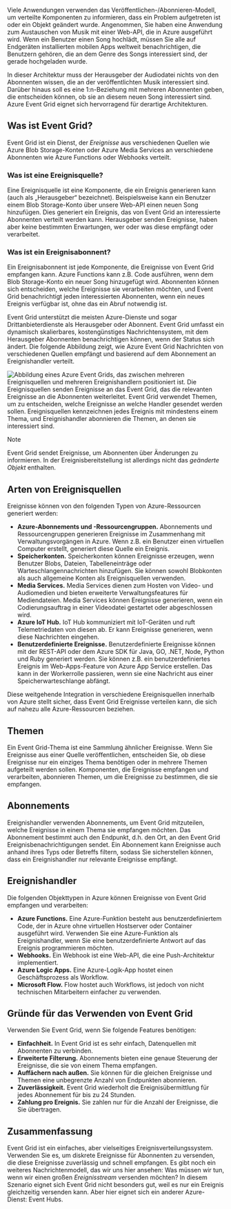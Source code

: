 Viele Anwendungen verwenden das Veröffentlichen-/Abonnieren-Modell, um verteilte Komponenten zu informieren, dass ein Problem aufgetreten ist oder ein Objekt geändert wurde. Angenommen, Sie haben eine Anwendung zum Austauschen von Musik mit einer Web-API, die in Azure ausgeführt wird. Wenn ein Benutzer einen Song hochlädt, müssen Sie alle auf Endgeräten installierten mobilen Apps weltweit benachrichtigen, die Benutzern gehören, die an dem Genre des Songs interessiert sind, der gerade hochgeladen wurde.

In dieser Architektur muss der Herausgeber der Audiodatei nichts von den Abonnenten wissen, die an der veröffentlichten Musik interessiert sind. Darüber hinaus soll es eine 1:n-Beziehung mit mehreren Abonnenten geben, die entscheiden können, ob sie an diesem neuen Song interessiert sind. Azure Event Grid eignet sich hervorragend für derartige Architekturen.

## <a name="what-is-event-grid"></a>Was ist Event Grid?
Event Grid ist ein Dienst, der _Ereignisse_ aus verschiedenen Quellen wie Azure Blob Storage-Konten oder Azure Media Services an verschiedene Abonnenten wie Azure Functions oder Webhooks verteilt.

### <a name="what-is-an-event-source"></a>Was ist eine Ereignisquelle?
Eine Ereignisquelle ist eine Komponente, die ein Ereignis generieren kann (auch als „Herausgeber“ bezeichnet). Beispielsweise kann ein Benutzer einem Blob Storage-Konto über unsere Web-API einen neuen Song hinzufügen. Dies generiert ein Ereignis, das von Event Grid an interessierte Abonnenten verteilt werden kann. Herausgeber senden Ereignisse, haben aber keine bestimmten Erwartungen, wer oder was diese empfängt oder verarbeitet.

### <a name="what-is-an-event-subscriber"></a>Was ist ein Ereignisabonnent?
Ein Ereignisabonnent ist jede Komponente, die Ereignisse von Event Grid empfangen kann. Azure Functions kann z.B. Code ausführen, wenn dem Blob Storage-Konto ein neuer Song hinzugefügt wird. Abonnenten können sich entscheiden, welche Ereignisse sie verarbeiten möchten, und Event Grid benachrichtigt jeden interessierten Abonnenten, wenn ein neues Ereignis verfügbar ist, ohne das ein Abruf notwendig ist.

Event Grid unterstützt die meisten Azure-Dienste und sogar Drittanbieterdienste als Herausgeber oder Abonnent. Event Grid umfasst ein dynamisch skalierbares, kostengünstiges Nachrichtensystem, mit dem Herausgeber Abonnenten benachrichtigen können, wenn der Status sich ändert. Die folgende Abbildung zeigt, wie Azure Event Grid Nachrichten von verschiedenen Quellen empfängt und basierend auf dem Abonnement an Ereignishandler verteilt.

![Abbildung eines Azure Event Grids, das zwischen mehreren Ereignisquellen und mehreren Ereignishandlern positioniert ist. Die Ereignisquellen senden Ereignisse an das Event Grid, das die relevanten Ereignisse an die Abonnenten weiterleitet. Event Grid verwendet Themen, um zu entscheiden, welche Ereignisse an welche Handler gesendet werden sollen. Ereignisquellen kennzeichnen jedes Ereignis mit mindestens einem Thema, und Ereignishandler abonnieren die Themen, an denen sie interessiert sind.](../media-draft/5-event-grid.png)

> [!NOTE]
> Event Grid sendet Ereignisse, um Abonnenten über Änderungen zu informieren. In der Ereignisbereitstellung ist allerdings nicht das _geänderte Objekt_ enthalten.

## <a name="types-of-event-sources"></a>Arten von Ereignisquellen
Ereignisse können von den folgenden Typen von Azure-Ressourcen generiert werden:

- **Azure-Abonnements und -Ressourcengruppen.** Abonnements und Ressourcengruppen generieren Ereignisse im Zusammenhang mit Verwaltungsvorgängen in Azure. Wenn z.B. ein Benutzer einen virtuellen Computer erstellt, generiert diese Quelle ein Ereignis.
- **Speicherkonten.** Speicherkonten können Ereignisse erzeugen, wenn Benutzer Blobs, Dateien, Tabelleneinträge oder Warteschlangennachrichten hinzufügen. Sie können sowohl Blobkonten als auch allgemeine Konten als Ereignisquellen verwenden.
- **Media Services.** Media Services dienen zum Hosten von Video- und Audiomedien und bieten erweiterte Verwaltungsfeatures für Mediendateien. Media Services können Ereignisse generieren, wenn ein Codierungsauftrag in einer Videodatei gestartet oder abgeschlossen wird.
- **Azure IoT Hub.** IoT Hub kommuniziert mit IoT-Geräten und ruft Telemetriedaten von diesen ab. Er kann Ereignisse generieren, wenn diese Nachrichten eingehen.
- **Benutzerdefinierte Ereignisse.** Benutzerdefinierte Ereignisse können mit der REST-API oder dem Azure SDK für Java, GO, .NET, Node, Python und Ruby generiert werden. Sie können z.B. ein benutzerdefiniertes Ereignis im Web-Apps-Feature von Azure App Service erstellen. Das kann in der Workerrolle passieren, wenn sie eine Nachricht aus einer Speicherwarteschlange abfängt.

Diese weitgehende Integration in verschiedene Ereignisquellen innerhalb von Azure stellt sicher, dass Event Grid Ereignisse verteilen kann, die sich auf nahezu alle Azure-Ressourcen beziehen.

## <a name="topics"></a>Themen
Ein Event Grid-Thema ist eine Sammlung ähnlicher Ereignisse. Wenn Sie Ereignisse aus einer Quelle veröffentlichen, entscheiden Sie, ob diese Ereignisse nur ein einziges Thema benötigen oder in mehrere Themen aufgeteilt werden sollen. Komponenten, die Ereignisse empfangen und verarbeiten, abonnieren Themen, um die Ereignisse zu bestimmen, die sie empfangen.

## <a name="subscriptions"></a>Abonnements
Ereignishandler verwenden Abonnements, um Event Grid mitzuteilen, welche Ereignisse in einem Thema sie empfangen möchten. Das Abonnement bestimmt auch den Endpunkt, d.h. den Ort, an den Event Grid Ereignisbenachrichtigungen sendet. Ein Abonnement kann Ereignisse auch anhand ihres Typs oder Betreffs filtern, sodass Sie sicherstellen können, dass ein Ereignishandler nur relevante Ereignisse empfängt.

## <a name="event-handlers"></a>Ereignishandler
Die folgenden Objekttypen in Azure können Ereignisse von Event Grid empfangen und verarbeiten:

- **Azure Functions.** Eine Azure-Funktion besteht aus benutzerdefiniertem Code, der in Azure ohne virtuellen Hostserver oder Container ausgeführt wird. Verwenden Sie eine Azure-Funktion als Ereignishandler, wenn Sie eine benutzerdefinierte Antwort auf das Ereignis programmieren möchten.
- **Webhooks.** Ein Webhook ist eine Web-API, die eine Push-Architektur implementiert.
- **Azure Logic Apps.** Eine Azure-Logik-App hostet einen Geschäftsprozess als Workflow.
- **Microsoft Flow.** Flow hostet auch Workflows, ist jedoch von nicht technischen Mitarbeitern einfacher zu verwenden.

## <a name="should-you-use-event-grid"></a>Gründe für das Verwenden von Event Grid
Verwenden Sie Event Grid, wenn Sie folgende Features benötigen:

- **Einfachheit.** In Event Grid ist es sehr einfach, Datenquellen mit Abonnenten zu verbinden.
- **Erweiterte Filterung.** Abonnements bieten eine genaue Steuerung der Ereignisse, die sie von einem Thema empfangen.
- **Auffächern nach außen.** Sie können für die gleichen Ereignisse und Themen eine unbegrenzte Anzahl von Endpunkten abonnieren.
- **Zuverlässigkeit.** Event Grid wiederholt die Ereignisübermittlung für jedes Abonnement für bis zu 24 Stunden.
- **Zahlung pro Ereignis.** Sie zahlen nur für die Anzahl der Ereignisse, die Sie übertragen.

## <a name="summary"></a>Zusammenfassung
Event Grid ist ein einfaches, aber vielseitiges Ereignisverteilungssystem. Verwenden Sie es, um diskrete Ereignisse für Abonnenten zu versenden, die diese Ereignisse zuverlässig und schnell empfangen. Es gibt noch ein weiteres Nachrichtenmodell, das wir uns hier ansehen: Was müssen wir tun, wenn wir einen großen _Ereignisstream_ versenden möchten? In diesem Szenario eignet sich Event Grid nicht besonders gut, weil es nur ein Ereignis gleichzeitig versenden kann. Aber hier eignet sich ein anderer Azure-Dienst: Event Hubs.
